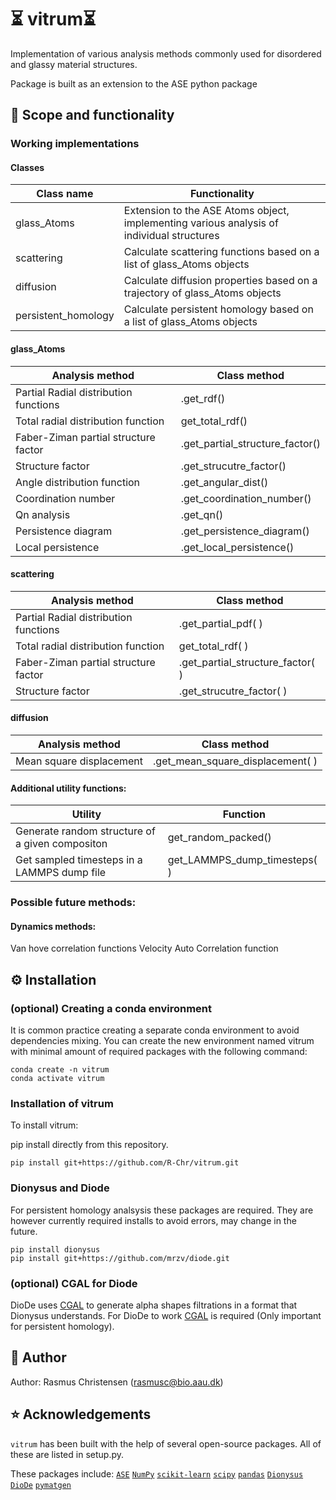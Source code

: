 # ⏳ vitrum⏳ 

Implementation of various analysis methods commonly used for disordered and glassy material structures.

Package is built as an extension to the ASE python package


## 🎯 Scope and functionality

### Working implementations
#### Classes
| Class name | Functionality |
| ----------- | ----------- |
| glass_Atoms | Extension to the ASE Atoms object, implementing various analysis of individual structures|
| scattering | Calculate scattering functions based on a list of glass_Atoms objects|
| diffusion | Calculate diffusion properties based on a trajectory of glass_Atoms objects |
| persistent_homology | Calculate persistent homology based on a list of glass_Atoms objects |


#### glass_Atoms
| Analysis method | Class method |
| ----------- | ----------- |
| Partial Radial distribution functions | .get_rdf() |
| Total radial distribution function | get_total_rdf() | 
| Faber-Ziman partial structure factor | .get_partial_structure_factor() | 
| Structure factor | .get_strucutre_factor() | 
| Angle distribution function | .get_angular_dist() |
| Coordination number | .get_coordination_number() |
| Qn analysis | .get_qn() |
| Persistence diagram | .get_persistence_diagram() |
| Local persistence | .get_local_persistence() |

#### scattering
| Analysis method | Class method |
| ----------- | ----------- |
| Partial Radial distribution functions | .get_partial_pdf( ) |
| Total radial distribution function | get_total_rdf( ) | 
| Faber-Ziman partial structure factor | .get_partial_structure_factor( ) | 
| Structure factor | .get_strucutre_factor( ) | 

#### diffusion
| Analysis method | Class method |
| ----------- | ----------- |
| Mean square displacement | .get_mean_square_displacement( ) |



#### Additional utility functions:

| Utility | Function |
| ----------- | ----------- |
| Generate random structure of a given compositon| get_random_packed()| 
| Get sampled timesteps in a LAMMPS dump file | get_LAMMPS_dump_timesteps( ) |

### Possible future methods:

#### Dynamics methods:
Van hove correlation functions
Velocity Auto Correlation function

## ⚙️ Installation

### (optional) Creating a conda environment
It is common practice creating a separate conda environment to avoid dependencies mixing. You can create the new environment named vitrum with minimal amount of required packages with the following command:
```
conda create -n vitrum
conda activate vitrum
```
### Installation of vitrum
To install vitrum:

pip install directly  from this repository.
```
pip install git+https://github.com/R-Chr/vitrum.git
```

### Dionysus and Diode
For persistent homology analsysis these packages are required. They are however currently required installs to avoid errors, may change in the future.
```
pip install dionysus
pip install git+https://github.com/mrzv/diode.git
```
### (optional) CGAL for Diode
DioDe uses [CGAL](http://www.cgal.org/) to generate alpha shapes filtrations in a format that Dionysus understands. For DioDe to work [CGAL](http://www.cgal.org/) is required (Only important for persistent homology).


## 📖 Author
Author: Rasmus Christensen (rasmusc@bio.aau.dk)

## ⭐ Acknowledgements

`vitrum` has been built with the help of several open-source packages. All of these are listed in setup.py.

These packages include:
[`ASE`](https://wiki.fysik.dtu.dk/ase/index.html)
[`NumPy`](https://numpy.org/)
[`scikit-learn`](https://scikit-learn.org/stable/)
[`scipy`](https://scipy.org/)
[`pandas`](https://pandas.pydata.org/)
[`Dionysus`](https://mrzv.org/software/dionysus2/)
[`DioDe`](https://github.com/mrzv/diode)
[`pymatgen`](https://pymatgen.org/)